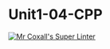 # Unit1-04-CPP
[![Mr Coxall's Super Linter](https://github.com/ICS3U-C-Programming-ZakG/Unit1-04-CPP/workflows/Mr%20Coxall's%20Super%20Linter/badge.svg)](https://github.com/ICS3U-C-Programming-ZakG/Unit1-04-CPP/actions/)
